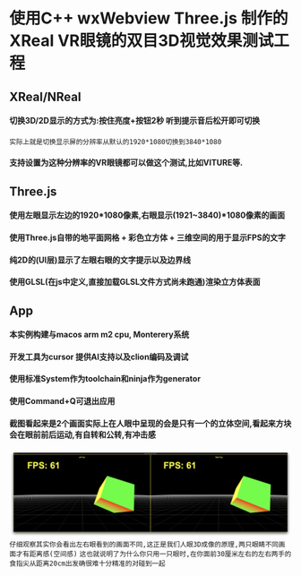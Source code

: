 # 使用C++ wxWebview Three.js 制作的XReal VR眼镜的双目3D视觉效果测试工程

## XReal/NReal
#### 切换3D/2D显示的方式为:按住亮度+按钮2秒 听到提示音后松开即可切换
`实际上就是切换显示屏的分辨率从默认的1920*1080切换到3840*1080`
#### 支持设置为这种分辨率的VR眼镜都可以做这个测试,比如VITURE等.

## Three.js
#### 使用左眼显示左边的1920*1080像素,右眼显示(1921~3840)*1080像素的画面
#### 使用Three.js自带的地平面网格 + 彩色立方体 + 三维空间的用于显示FPS的文字
#### 纯2D的(UI层)显示了左眼右眼的文字提示以及边界线
#### 使用GLSL(在js中定义,直接加载GLSL文件方式尚未跑通)渲染立方体表面

## App
#### 本实例构建与macos arm m2 cpu, Monterery系统
#### 开发工具为cursor 提供AI支持以及clion编码及调试
#### 使用标准System作为toolchain和ninja作为generator
#### 使用Command+Q可退出应用
#### 截图看起来是2个画面实际上在人眼中呈现的会是只有一个的立体空间,看起来方块会在眼前前后运动,有自转和公转,有冲击感
![Screen Shot 2025-04-28 at 01.04.09.png](Screen%20Shot%202025-04-28%20at%2001.04.09.png)
`仔细观察其实你会看出左右眼看到的画面不同,这正是我们人眼3D成像的原理,两只眼睛不同画面才有距离感(空间感)`
`这也就说明了为什么你只用一只眼时,在你面前30厘米左右的左右两手的食指尖从距离20cm出发确很难十分精准的对碰到一起`